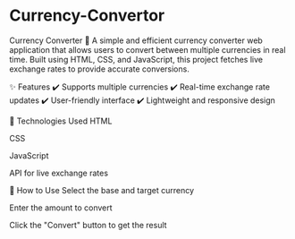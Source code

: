 # Currency-Convertor

Currency Converter 💱
A simple and efficient currency converter web application that allows users to convert between multiple currencies in real time. Built using HTML, CSS, and JavaScript, this project fetches live exchange rates to provide accurate conversions.

✨ Features
✔️ Supports multiple currencies
✔️ Real-time exchange rate updates
✔️ User-friendly interface
✔️ Lightweight and responsive design

🚀 Technologies Used
HTML

CSS

JavaScript

API for live exchange rates

📌 How to Use
Select the base and target currency

Enter the amount to convert

Click the "Convert" button to get the result
